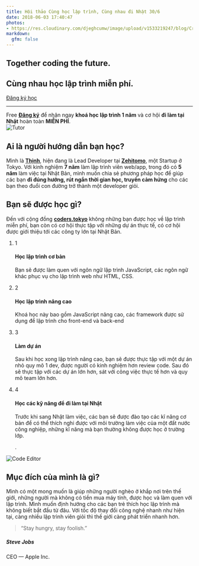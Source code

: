 ```yaml
---
title: Hội thảo Cùng học lập trình, Cùng nhau đi Nhật 30/6
date: 2018-06-03 17:40:47
photos:
- https://res.cloudinary.com/djeghcumw/image/upload/v1533219247/blog/Credit:%20Surbhi%20Oberoi.png
markdown:
  gfm: false
---
```

<div class="main-container">
  <section class="cover height-80 text-center">
    <div class="container pos-vertical-center">
      <div class="row">
        <div class="col-md-6 col-lg-8">
          <h1 class="color--primary">Together coding the future.</h1>
          <h2 class="h1">Cùng nhau học lập trình miễn phí.</h2>
          <a class="btn btn--primary type--uppercase"
            href="http://bit.ly/coders-tokyo-signup"
            target="_blank">
            <span class="btn__text">
              Đăng ký học
            </span>
          </a>
          <!--end of modal instance-->
        </div>
      </div>
      <!--end of row-->
    </div>
    <!--end of container-->
  </section>

  <section class="cta cta-4 space--xxs unpad--bottom">
    <div class="container">
      <div class="row">
        <div class="col-md-12 text-center">
          <hr>
          <span class="label label--inline">Free</span>
          <span><a href="http://bit.ly/coders-tokyo-signup" target="_blank"><b>Đăng ký</b></a> để nhận ngay <b class="color--primary-2">khoá học lập trình 1 năm</b> và cơ hội <b class="color--primary-2">đi làm tại Nhật</b> hoàn toàn <b class="color--primary-2">MIỄN PHÍ</b>.</span>
        </div>
      </div>
      <!--end of row-->
    </div>
    <!--end of container-->
  </section>

  <section class="switchable switchable--switch feature-large">
    <div class="container">
      <div class="row justify-content-around">
        <div class="col-md-6 col-12 text-center">
          <img alt="Tutor" class="border--round box-shadow-wide" src="/images/me.jpg" />
          <!--end video cover-->
        </div>
        <div class="col-md-6 col-lg-5">
          <div class="switchable__text">
            <h2>Ai là người hướng dẫn bạn học?</h2>
            <p class="lead">
              Mình là <a href="https://www.facebook.com/nhim175" target="_blank"><b>Thịnh</b></a>, hiện đang là Lead Developer tại <a href="https://www.zehitomo.com/en" target="_blank"><b>Zehitomo</b></a>, một Startup ở Tokyo. Với kinh nghiệm <b class="color--primary-2">7 năm</b> làm lập trình viên web/app, trong đó có <b class="color--primary-2">5 năm</b> làm việc tại Nhật Bản, mình muốn chia sẻ phương pháp học để giúp các bạn <b class="color--primary-2">đi đúng hướng, rút ngắn thời gian học, truyền cảm hứng</b> cho các bạn theo đuổi con đường trở thành một developer giỏi.
            </p>
          </div>
        </div>
      </div>
      <!--end of row-->
    </div>
    <!--end of container-->
  </section>

  <section class="bg--secondary">
    <div class="container">
      <div class="row justify-content-center pb-5">
        <div class="col-md-8">
          <h2 class="text-center">Bạn sẽ được học gì?</h2>
          <p class="lead">
            Đến với cộng đồng <a href="https://www.facebook.com/coders.tokyo" target="_blank"><b>coders.tokyo</b></a> không những bạn được học về lập trình miễn phí, bạn còn có cơ hội thực tập với những dự án thực tế, có cơ hội được giới thiệu tới các công ty lớn tại Nhật Bản.
          </p>
        </div>
      </div>
      <div class="row justify-content-between">
        <div class="col-md-6 col-lg-5">
          <ol class="process-3">
            <li class="process_item">
              <div class="process__number">
                <span>1</span>
              </div>
              <div class="process__body">
                <h4>Học lập trình cơ bản</h4>
                <p>
                  Bạn sẽ được làm quen với ngôn ngữ lập trình JavaScript, các ngôn ngữ khác phục vụ cho lập trình web như HTML, CSS.
                </p>
              </div>
            </li>
            <li class="process_item">
              <div class="process__number">
                <span>2</span>
              </div>
              <div class="process__body">
                <h4>Học lập trình nâng cao</h4>
                <p>
                  Khoá học này bao gồm JavaScript nâng cao, các framework được sử dụng để lập trình cho front-end và back-end
                </p>
              </div>
            </li>
            <li class="process_item">
              <div class="process__number">
                <span>3</span>
              </div>
              <div class="process__body">
                <h4>Làm dự án</h4>
                <p>
                  Sau khi học xong lập trình nâng cao, bạn sẽ được thực tập với một dự án nhỏ quy mô 1 dev, được người có kinh nghiệm hơn review code. Sau đó sẽ thực tập với các dự án lớn hơn, sát với công việc thực tế hơn và quy mô team lớn hơn.
                </p>
              </div>
            </li>
            <li class="process_item">
              <div class="process__number">
                <span>4</span>
              </div>
              <div class="process__body">
                <h4>Học các kỹ năng để đi làm tại Nhật</h4>
                <p>
                  Trước khi sang Nhật làm việc, các bạn sẽ được đào tạo các kĩ năng cơ bản để có thể thích nghi được với môi trường làm việc của một đất nước công nghiệp, những kĩ năng mà bạn thường không được học ở trường lớp.
                </p>.
              </div>
            </li>
          </ol>
        </div>
        <div class="col-md-6 hidden-xs text-center">
          <img alt="Code Editor" src="/images/code-editor.svg" class="border--round box-shadow-wide" />
        </div>
      </div>
      <!--end of row-->
    </div>
  </section>

  <section class="pb-0">
    <div class="container">
      <div class="row justify-content-center pb-5">
        <div class="col-md-8">
          <h2 class="text-center">Mục đích của mình là gì?</h2>
          <p class="lead">
            Mình có một mong muốn là giúp những người nghèo ở khắp nơi trên thế giới, những người mà không có tiền mua máy tính, được học và làm quen với lập trình. Mình muốn định hướng cho các bạn trẻ thích học lập trình mà không biết bắt đầu từ đâu. Với tốc độ thay đổi công nghệ nhanh như hiện tại, càng nhiều lập trình viên giỏi thì thế giới càng phát triển nhanh hơn.
          </p>
          <div class="testimonial text-center">
            <blockquote>
                “Stay hungry, stay foolish.”
            </blockquote>
            <h5>Steve Jobs</h5>
            <span>CEO — Apple Inc.</span>
          </div>
        </div>
      </div>
    </div>
  </section>
</div>